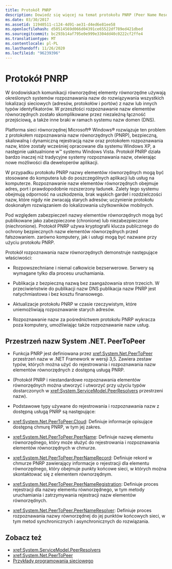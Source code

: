 ```yaml
---
title: Protokół PNRP
description: Dowiedz się więcej na temat protokołu PNRP (Peer Name Resolution Protocol), bezpiecznej, skalowalnej i dynamicznej rejestracji nazw oraz protokołu rozpoznawania nazw.
ms.date: 03/30/2017
ms.assetid: 11940511-c124-4d91-ae31-d4ed6e81ee58
ms.openlocfilehash: d50514569d066d04391ce65522df789ed421dbed
ms.sourcegitcommit: bc293b14af795e0e999e3304dd40c0222cf2ffe4
ms.translationtype: MT
ms.contentlocale: pl-PL
ms.lasthandoff: 11/26/2020
ms.locfileid: "96239396"
---
```

# <a name="peer-name-resolution-protocol"></a>Protokół PNRP

W środowiskach komunikacji równorzędnej elementy równorzędne używają określonych systemów rozpoznawania nazw do rozwiązywania wszystkich lokalizacji sieciowych (adresów, protokołów i portów) z nazw lub innych typów identyfikatorów. W przeszłości rozpoznawanie nazw elementów równorzędnych zostało skomplikowane przez niezależną łączność przejściową, a także inne braki w ramach systemu nazw domen (DNS).  
  
 Platforma sieci równorzędnej Microsoft® Windows® rozwiązuje ten problem z protokołem rozpoznawania nazw równorzędnych (PNRP), bezpieczną, skalowalną i dynamiczną rejestracją nazw oraz protokołem rozpoznawania nazw, które zostały wcześniej opracowane dla systemu Windows XP, a następnie uaktualnione w™ systemu Windows Vista. Protokół PNRP działa bardzo inaczej niż tradycyjne systemy rozpoznawania nazw, otwierając nowe możliwości dla deweloperów aplikacji.  
  
 W przypadku protokołu PNRP nazwy elementów równorzędnych mogą być stosowane do komputera lub do poszczególnych aplikacji lub usług na komputerze. Rozpoznawanie nazw elementów równorzędnych obejmuje adres, port i prawdopodobnie rozszerzony ładunek. Zalety tego systemu obejmują odporność na uszkodzenia, brak wąskich gardeł i rozdzielczości nazw, które nigdy nie zwracają starych adresów; uczynienie protokołu doskonałym rozwiązaniem do lokalizowania użytkowników mobilnych.  
  
 Pod względem zabezpieczeń nazwy elementów równorzędnych mogą być publikowane jako zabezpieczone (chronione) lub niezabezpieczone (niechronione). Protokół PNRP używa kryptografii klucza publicznego do ochrony bezpiecznych nazw elementów równorzędnych przed fałszowaniem. zarówno komputery, jak i usługi mogą być nazwane przy użyciu protokołu PNRP.  
  
Protokół rozpoznawania nazw równorzędnych demonstruje następujące właściwości:  
  
- Rozpowszechniane i niemal całkowicie bezserwerowe. Serwery są wymagane tylko dla procesu uruchamiania.  
  
- Publikacja z bezpieczną nazwą bez zaangażowania stron trzecich. W przeciwieństwie do publikacji nazw DNS publikacja nazw PNRP jest natychmiastowa i bez kosztu finansowego.  
  
- Aktualizacje protokołu PNRP w czasie rzeczywistym, które uniemożliwiają rozpoznawanie starych adresów.  
  
- Rozpoznawanie nazw za pośrednictwem protokołu PNRP wykracza poza komputery, umożliwiając także rozpoznawanie nazw usług.  
  
## <a name="the-systemnetpeertopeer-namespace"></a>Przestrzeń nazw System .NET. PeerToPeer  
  
- Funkcja PNRP jest definiowana przez <xref:System.Net.PeerToPeer> przestrzeń nazw w .NET Framework w wersji 3,5. Zawiera zestaw typów, których można użyć do rejestrowania i rozpoznawania nazw elementów równorzędnych z dostępną usługą PNRP.  
  
- (Protokół PNRP i niestandardowe rozpoznawania elementów równorzędnych można utworzyć i utworzyć przy użyciu typów dostarczonych w <xref:System.ServiceModel.PeerResolvers> przestrzeni nazw).  
  
- Podstawowe typy używane do rejestrowania i rozpoznawania nazw z dostępną usługą PNRP są następujące:  
  
- <xref:System.Net.PeerToPeer.Cloud>: Definiuje informacje opisujące dostępną chmurę PNRP, w tym jej zakres.  
  
- <xref:System.Net.PeerToPeer.PeerName>: Definiuje nazwę elementu równorzędnego, który może służyć do rejestrowania i rozpoznawania elementów równorzędnych w chmurze.  
  
- <xref:System.Net.PeerToPeer.PeerNameRecord>: Definiuje rekord w chmurze PNRP zawierający informacje o rejestracji dla elementu równorzędnego, który obejmuje punkty końcowe sieci, w których można skontaktować się z elementem równorzędnym.  
  
- <xref:System.Net.PeerToPeer.PeerNameRegistration>: Definiuje proces rejestracji dla nazwy elementu równorzędnego, w tym metody uruchamiania i zatrzymywania rejestracji nazw elementów równorzędnych.  
  
- <xref:System.Net.PeerToPeer.PeerNameResolver>: Definiuje proces rozpoznawania nazwy równorzędnej do jej punktów końcowych sieci, w tym metod synchronicznych i asynchronicznych do rozwiązania.  
  
## <a name="see-also"></a>Zobacz też

- <xref:System.ServiceModel.PeerResolvers>
- <xref:System.Net.PeerToPeer>
- [Przykłady programowania sieciowego](network-programming-samples.md)

<!-- to-do: review sample links
- [PeerToPeer Technology Sample](https://go.microsoft.com/fwlink/?LinkID=179571)
-->
